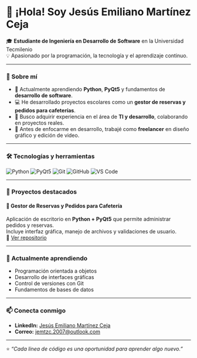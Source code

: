 # 👋 ¡Hola! Soy Jesús Emiliano Martínez Ceja

🎓 **Estudiante de Ingeniería en Desarrollo de Software** en la Universidad Tecmilenio  
💡 Apasionado por la programación, la tecnología y el aprendizaje continuo.  

---

### 🚀 Sobre mí
- 🧠 Actualmente aprendiendo **Python**, **PyQt5** y fundamentos de **desarrollo de software**.  
- 💻 He desarrollado proyectos escolares como un **gestor de reservas y pedidos para cafeterías**.  
- 🎯 Busco adquirir experiencia en el área de **TI y desarrollo**, colaborando en proyectos reales.  
- 🎨 Antes de enfocarme en desarrollo, trabajé como **freelancer** en diseño gráfico y edición de video.  

---

### 🛠️ Tecnologías y herramientas
![Python](https://img.shields.io/badge/Python-3776AB?style=for-the-badge&logo=python&logoColor=white)
![PyQt5](https://img.shields.io/badge/PyQt5-41CD52?style=for-the-badge&logo=qt&logoColor=white)
![Git](https://img.shields.io/badge/Git-F05032?style=for-the-badge&logo=git&logoColor=white)
![GitHub](https://img.shields.io/badge/GitHub-181717?style=for-the-badge&logo=github&logoColor=white)
![VS Code](https://img.shields.io/badge/VS%20Code-0078D4?style=for-the-badge&logo=visual-studio-code&logoColor=white)

---

### 📂 Proyectos destacados

#### 🧾 Gestor de Reservas y Pedidos para Cafetería
Aplicación de escritorio en **Python + PyQt5** que permite administrar pedidos y reservas.  
Incluye interfaz gráfica, manejo de archivos y validaciones de usuario.  
🔗 [Ver repositorio]([https://github.com/tuusuario/nombre-del-repo](https://github.com/EmilianoMtzC/EmilianoMtzC))

---

### 🌱 Actualmente aprendiendo
- Programación orientada a objetos  
- Desarrollo de interfaces gráficas  
- Control de versiones con Git  
- Fundamentos de bases de datos  

---

### 📫 Conecta conmigo
- **LinkedIn:** [Jesús Emiliano Martínez Ceja](https://linkedin.com/in/tuusuario)
- **Correo:** jemtzc.2007@outlook.com

---

⭐ _“Cada línea de código es una oportunidad para aprender algo nuevo.”_
